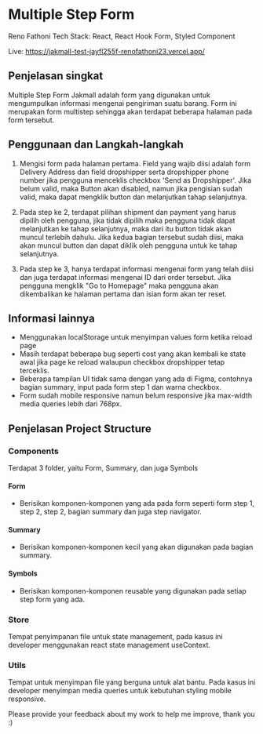 # Multiple Step Form

Reno Fathoni
Tech Stack: React, React Hook Form, Styled Component

Live: https://jakmall-test-jayfl255f-renofathoni23.vercel.app/

## Penjelasan singkat

Multiple Step Form Jakmall adalah form yang digunakan untuk mengumpulkan informasi mengenai pengiriman suatu barang. Form ini merupakan form multistep sehingga akan terdapat beberapa halaman pada form tersebut.

## Penggunaan dan Langkah-langkah

1. Mengisi form pada halaman pertama. Field yang wajib diisi adalah form Delivery Address dan field dropshipper serta dropshipper phone number jika pengguna menceklis checkbox 'Send as Dropshipper'. Jika belum valid, maka Button akan disabled, namun jika pengisian sudah valid, maka dapat mengklik button dan melanjutkan tahap selanjutnya.

2. Pada step ke 2, terdapat pilihan shipment dan payment yang harus dipilih oleh pengguna, jika tidak dipilih maka pengguna tidak dapat melanjutkan ke tahap selanjutnya, maka dari itu button tidak akan muncul terlebih dahulu. Jika kedua bagian tersebut sudah diisi, maka akan muncul button dan dapat diklik oleh pengguna untuk ke tahap selanjutnya.

3. Pada step ke 3, hanya terdapat informasi mengenai form yang telah diisi dan juga terdapat informasi mengenai ID dari order tersebut. Jika pengguna mengklik "Go to Homepage" maka pengguna akan dikembalikan ke halaman pertama dan isian form akan ter reset.

## Informasi lainnya

- Menggunakan localStorage untuk menyimpan values form ketika reload page
- Masih terdapat beberapa bug seperti cost yang akan kembali ke state awal jika page ke reload walaupun checkbox dropshipper tetap terceklis.
- Beberapa tampilan UI tidak sama dengan yang ada di Figma, contohnya bagian summary, input pada form step 1 dan warna checkbox.
- Form sudah mobile responsive namun belum responsive jika max-width media queries lebih dari 768px.

## Penjelasan Project Structure

### Components

Terdapat 3 folder, yaitu Form, Summary, dan juga Symbols

#### Form

- Berisikan komponen-komponen yang ada pada form seperti form step 1, step 2, step 2, bagian summary dan juga step navigator.

#### Summary

- Berisikan komponen-komponen kecil yang akan digunakan pada bagian summary.

#### Symbols

- Berisikan komponen-komponen reusable yang digunakan pada setiap step form yang ada.

### Store

Tempat penyimpanan file untuk state management, pada kasus ini developer menggunakan react state management useContext.

### Utils

Tempat untuk menyimpan file yang berguna untuk alat bantu. Pada kasus ini developer menyimpan media queries untuk kebutuhan styling mobile responsive.


Please provide your feedback about my work to help me improve, thank you :)
